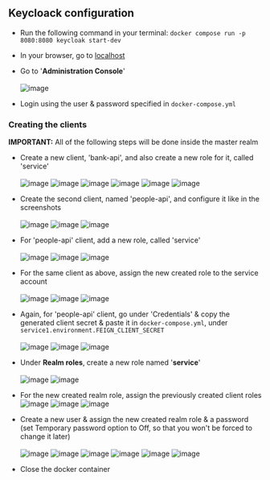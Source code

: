 ## Keycloack configuration

- Run the following command in your terminal: ```docker compose run -p 8080:8080 keycloak start-dev```
- In your browser, go to [localhost](http://localhost:8080)
- Go to '**Administration Console**'
<br /><br />
![image](https://user-images.githubusercontent.com/11256106/226291564-48573aca-2d21-41e0-bdd2-2f1518763fb4.png)

- Login using the user & password specified in ```docker-compose.yml```

### Creating the clients
**IMPORTANT:** All of the following steps will be done inside the master realm

- Create a new client, 'bank-api', and also create a new role for it, called 'service' <br /><br />
![image](https://user-images.githubusercontent.com/11256106/226293087-e4f80267-6826-4194-b959-f3fa1286ba92.png)
![image](https://user-images.githubusercontent.com/11256106/226293183-89974d79-4913-4fdd-ab24-6fa94ca2f74b.png)
![image](https://user-images.githubusercontent.com/11256106/227913281-bd1a2f5d-4518-4482-a84d-58bc8937a578.png)
![image](https://user-images.githubusercontent.com/11256106/227913610-0c6a9aae-bcc7-4533-bb60-c6008237bc43.png)
![image](https://user-images.githubusercontent.com/11256106/227913708-bd1d824b-2201-4701-ae20-2924f4cb1448.png)
![image](https://user-images.githubusercontent.com/11256106/227913788-1f795826-c75e-4ad1-b5b2-78444f9cfddd.png)


- Create the second client, named 'people-api', and configure it like in the screenshots <br /><br />
![image](https://user-images.githubusercontent.com/11256106/226293894-0413bff0-52af-4b6c-b80e-579a5fa24cb7.png)
![image](https://user-images.githubusercontent.com/11256106/228242341-0b7d2b40-afe3-48ff-b147-1c7013dc1e45.png)
![image](https://user-images.githubusercontent.com/11256106/227914321-739e7df3-9489-4a30-97fa-15ff737ff7f6.png)

- For 'people-api' client, add a new role, called 'service' <br /><br />
![image](https://user-images.githubusercontent.com/11256106/228243498-0a05ef92-ae36-459e-bc1f-934258736a35.png)
![image](https://user-images.githubusercontent.com/11256106/228243645-06ab3d5b-3c43-47f7-b434-616f6048b1bc.png)
![image](https://user-images.githubusercontent.com/11256106/227913788-1f795826-c75e-4ad1-b5b2-78444f9cfddd.png)

- For the same client as above, assign the new created role to the service account <br /><br />
![image](https://user-images.githubusercontent.com/11256106/228244067-c92532e8-1086-4440-8fe2-a8fa1afbaa77.png)
![image](https://user-images.githubusercontent.com/11256106/228244222-1842dea2-f24e-47ec-b38d-a1bb22004748.png)
![image](https://user-images.githubusercontent.com/11256106/228244354-3dd6aadc-7159-415f-be17-2c4841afd253.png)

- Again, for 'people-api' client, go under 'Credentials' & copy the generated client secret & paste it in ```docker-compose.yml```, under ```service1.environment.FEIGN_CLIENT_SECRET``` <br /><br />
![image](https://user-images.githubusercontent.com/11256106/228244881-b6b43ed5-aea8-4cb4-8a78-7ab6757da748.png)
![image](https://user-images.githubusercontent.com/11256106/228245368-45270477-6b30-4de8-aeb3-703ca503636a.png)
![image](https://user-images.githubusercontent.com/11256106/228245621-d34937cc-6714-490d-9127-a173f97d6895.png)

- Under **Realm roles**, create a new role named '**service**'<br /><br />
![image](https://user-images.githubusercontent.com/11256106/226295008-9b9c5c33-eee3-4885-a504-dbc2f948647f.png)
![image](https://user-images.githubusercontent.com/11256106/226295105-8874e92b-7de4-4761-8eb6-e5401696e7a5.png)

- For the new created realm role, assign the previously created client roles
![image](https://user-images.githubusercontent.com/11256106/227915125-2b91a231-6726-4364-83b1-21502f7c0ac6.png)
![image](https://user-images.githubusercontent.com/11256106/227915281-790fce19-6f17-4b79-8fdd-cfb0051d9336.png)
![image](https://user-images.githubusercontent.com/11256106/227915618-a2da0ae6-7a05-4726-a3f0-1877acd70b33.png)

- Create a new user & assign the new created realm role & a password (set Temporary password option to Off, so that you won't be forced to change it later)<br /><br />
![image](https://user-images.githubusercontent.com/11256106/226295952-7bbb348a-f1fe-489b-b75e-7db01362ca20.png)
![image](https://user-images.githubusercontent.com/11256106/226296664-6a20e3ae-e0c1-4134-8d42-58ce3f021788.png)
![image](https://user-images.githubusercontent.com/11256106/226296880-24faed6a-3e68-42b6-8546-45bcb5a9412d.png)
![image](https://user-images.githubusercontent.com/11256106/226986797-c37ea628-03b5-425e-a302-972e9e548b13.png)
![image](https://user-images.githubusercontent.com/11256106/226986998-af13a8a8-eb72-4d56-ab34-237027745001.png)
![image](https://user-images.githubusercontent.com/11256106/226987185-9fd928f9-63e7-4d23-b59c-db5fb334f138.png)

- Close the docker container
